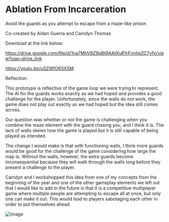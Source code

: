 # Ablation From Incarceration
Avoid the guards as you attempt to escape from a maze-like prison

Co-created by Aidan Guerra and Camdyn Thomas

Download at the link below:

https://drive.google.com/file/d/1na7MhV9Z9pBt9AAtXuR1rFnnheZC7yfx/view?usp=drive_link


https://youtu.be/uSZWfO6SXSM


Reflection:

This prototype is reflective of the game loop we were trying to represent. The AI for the guards works exactly as we had hoped and provides a good challenge for the player.
Unfortunately, since the walls do not work, the game does not play out exactly as we had hoped but the idea still comes across.

Our question was whether or not the game is challenging when you combine the maze element with the guard chasing you, and I think it is. The lack of walls skews how the game is played
but it is still capable of being played as intended. 

The change I would make is that with functioning walls, I think more guards would be good for the challenge of the game considering how large the map is. Without the walls, however, the 
extra guards become inconsequential because they will walk through the walls long before they present a challenge to the player.

Camdyn and I workshopped this idea from one of my concepts from the beginning of the year and one of the other gameplay elements we left out that I would like to add in the future is that 
it is a competitive multiplayer game where multiple people are attempting to escape all at once, but only one can make it out. This would lead to players sabotaging each other in order to put themselves ahead.

![image](https://github.com/user-attachments/assets/072a9450-ca58-440b-9c1e-b0f316deda61)

